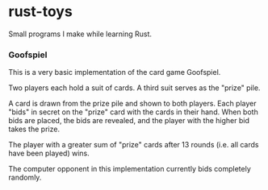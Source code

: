 # rust-toys
Small programs I make while learning Rust.

### Goofspiel
This is a very basic implementation of the card game Goofspiel.

Two players each hold a suit of cards.
A third suit serves as the "prize" pile.

A card is drawn from the prize pile and shown to both players.
Each player "bids" in secret on the "prize" card with the cards in their hand.
When both bids are placed, the bids are revealed, and the player with the higher bid takes the prize.

The player with a greater sum of "prize" cards after 13 rounds (i.e. all cards have been played) wins.

The computer opponent in this implementation currently bids completely randomly.
